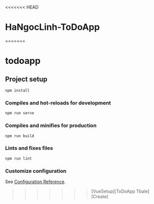 <<<<<<< HEAD
# HaNgocLinh-ToDoApp

=======
# todoapp

## Project setup
```
npm install
```

### Compiles and hot-reloads for development
```
npm run serve
```

### Compiles and minifies for production
```
npm run build
```

### Lints and fixes files
```
npm run lint
```

### Customize configuration
See [Configuration Reference](https://cli.vuejs.org/config/).
>>>>>>> [VueSetup][ToDoApp Tbale] [Create]
